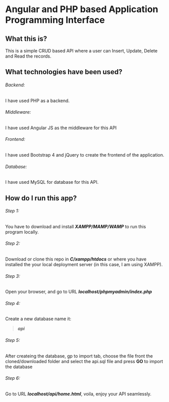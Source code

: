 # Angular and PHP based Application Programming Interface


## What this is?
This is a simple CRUD based API where a user can Insert, Update, Delete and Read the records.


## What technologies have been used?
###### Backend: 
I have used PHP as a backend. 
###### Middleware:
I have used Angular JS as the middleware for this API
###### Frontend: 
I have used Bootstrap 4 and jQuery to create the frontend of the application. 
###### Database:
I have used MySQL for database for this API.


## How do I run this app?
###### Step 1: 
You have to download and install ***XAMPP/MAMP/WAMP*** to run this program locally.
###### Step 2: 
Download or clone this repo in **_C/xampp/htdocs_** or where you have installed the your local deployment server (in this case, I am using XAMPP).
###### Step 3: 
Open your browser, and go to URL **_localhost/phpmyadmin/index.php_**
###### Step 4: 
Create a new database name it:
> **_api_**
###### Step 5: 
After createing the database, gp to import tab, choose the file front the cloned/downloaded folder and select the api.sql file and press **GO** to import the database
###### Step 6: 
Go to URL **_localhost/api/home.html_**, voila, enjoy your API seamlessly.

